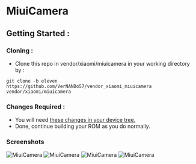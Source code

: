 # MiuiCamera
## Getting Started :
### Cloning :
- Clone this repo in vendor/xiaomi/miuicamera in your working directory by :
```
git clone -b eleven https://github.com/VerNANDo57/vendor_xiaomi_miuicamera vendor/xiaomi/miuicamera
```
### Changes Required :
- You will need [these changes in your device tree.](https://github.com/ArrowOS-Devices/android_device_xiaomi_sm6250-common/commit/1416d5ca4813cdd87e7783201ef1d2ed961238da)
- Done, continue building your ROM as you do normally.

### Screenshots

![MiuiCamera](https://raw.githubusercontent.com/verNANDo57/vendor_xiaomi_miuicamera/eleven/screenshots/1.png)
![MiuiCamera](https://raw.githubusercontent.com/verNANDo57/vendor_xiaomi_miuicamera/eleven/screenshots/2.png)
![MiuiCamera](https://raw.githubusercontent.com/verNANDo57/vendor_xiaomi_miuicamera/eleven/screenshots/3.png)
![MiuiCamera](https://raw.githubusercontent.com/verNANDo57/vendor_xiaomi_miuicamera/eleven/screenshots/4.png)
